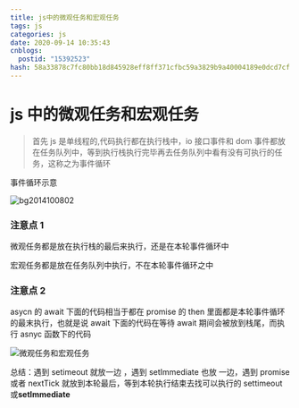 ```yaml
---
title: js中的微观任务和宏观任务
tags: js
categories: js
date: 2020-09-14 10:35:43
cnblogs:
  postid: "15392523"
hash: 58a33878c7fc80bb18d845928eff8ff371cfbc59a3829b9a40004189e0dcd7cf
---
```


# js 中的微观任务和宏观任务

> 首先 js 是单线程的,代码执行都在执行栈中，io 接口事件和 dom 事件都放在任务队列中，等到执行栈执行完毕再去任务队列中看有没有可执行的任务，这称之为事件循环

<!--more-->

事件循环示意

![bg2014100802](https://gitee.com/bitbw/my-gallery/raw/master/img/bg2014100802.png)

### 注意点 1

微观任务都是放在执行栈的最后来执行，还是在本轮事件循环中

宏观任务都是放在任务队列中执行，不在本轮事件循环之中

### 注意点 2

asycn 的 await 下面的代码相当于都在 promise 的 then 里面都是本轮事件循环的最末执行，也就是说 await 下面的代码在等待 await 期间会被放到栈尾，而执行 asnyc 函数下的代码

![微观任务和宏观任务](https://gitee.com/bitbw/my-gallery/raw/master/img/微观任务和宏观任务.png)

总结：遇到 setimeout 就放一边 ，遇到 setImmediate 也放 一边，遇到 promise 或者 nextTick 就放到本轮最后，等到本轮执行结束去找可以执行的 settimeout 或**setImmediate**
